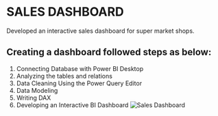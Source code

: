 # SALES DASHBOARD
Developed an interactive sales dashboard for super market shops.

## Creating a dashboard followed steps as below:

1. Connecting Database with Power BI Desktop
2. Analyzing the tables and relations
3. Data Cleaning Using the Power Query Editor
4. Data Modeling
5. Writing DAX
6. Developing an Interactive BI Dashboard
![Sales Dashboard](https://user-images.githubusercontent.com/41924501/205491443-3252d5a4-d299-4d4c-bef3-5d62dda9f8a3.jpg)
